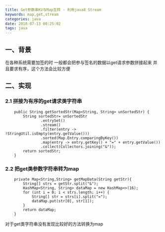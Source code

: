 ```yaml
---
title: Get参数串KV与Map互转 - 利用java8 Stream
keywords: map,get,stream
categories: java
date: 2018-07-13 00:25:02
tags: java
---
```




## 一、背景
在各种系统需要加签的时
一般都会把参与签名的数据以get请求参数拼接起来
并且要求有序，这个方法会比较方便

## 二、实现
### 2.1  拼接为有序的get请求类字符串
```
    public String getSortedStr(Map<String, String> unSortedStr) {
        String sortedStr= unSortedStr
                .entrySet()
                .stream()
                .filter(entry -> !StringUtil.isEmpty(entry.getValue()))
                .sorted(Map.Entry.comparingByKey())
                .map(entry -> entry.getKey() + "=" + entry.getValue())
                .collect(Collectors.joining("&"));
        return sortedStr;
    }
```
### 2.2 把get类参数字符串转为map
```
    private Map<String,String> getMapData(String getStr){
        String[] strs = getStr.split("&");
        HashMap<String, String> dataMap = new HashMap<>(16);
        for (int i = 0; i < strs.length; i++) {
            String[] str = strs[i].split("=");
            dataMap.put(str[0], str[1]);
        }
        return dataMap;
    }
```

对于get类字符串没有发现比较好的方法转换为map